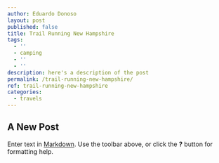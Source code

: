 ```yaml
---
author: Eduardo Donoso
layout: post
published: false
title: Trail Running New Hampshire
tags:
  - ''
  - camping
  - ''
  - ''
description: here's a description of the post
permalink: /trail-running-new-hampshire/
ref: trail-running-new-hampshire
categories:
  - travels
---
```

## A New Post

Enter text in [Markdown](http://daringfireball.net/projects/markdown/). Use the toolbar above, or click the **?** button for formatting help.
